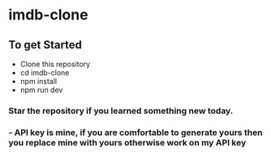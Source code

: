# imdb-clone

## To get Started

- Clone this repository 
- cd imdb-clone
- npm install
- npm run dev

### Star the repository if you learned something new today.
 
### - API key is mine, if you are comfortable to generate yours then you replace mine with yours otherwise work on my API key

